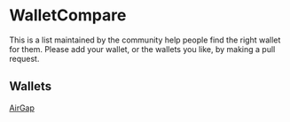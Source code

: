 # WalletCompare

This is a list maintained by the community help people find the right wallet for them. Please add your wallet, or the wallets you like, by making a pull request.

## Wallets

[AirGap](/Wallets/AirGap/AirGap.md)